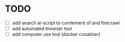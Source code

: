 # TODO

- [ ] add search ai-script to comlement o1 and firecrawl
- [ ] add automated browser tool
- [ ] add computer use tool (docker conatiner)